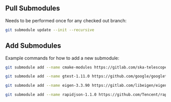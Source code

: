 ## Pull Submodules

Needs to be performed once for any checked out branch:

```sh
git submodule update --init --recursive
```

## Add Submodules

Example commands for how to add a new submodule:

```sh
git submodule add --name cmake-modules https://gitlab.com/ska-telescope/cmake-modules.git external/cmake-modules
```

```sh
git submodule add --name gtest-1.11.0 https://github.com/google/googletest.git external/gtest-1.11.0
```

```sh
git submodule add --name eigen-3.3.90 https://gitlab.com/libeigen/eigen.git external/eigen-3.3.90
```

```sh
git submodule add --name rapidjson-1.1.0 https://github.com/Tencent/rapidjson.git external/rapidjson-1.1.0
```
